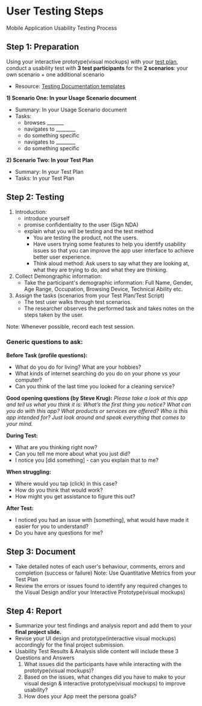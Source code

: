 # User Testing Steps

Mobile Application Usability Testing Process

## Step 1: Preparation

Using your interactive prototype(visual mockups) with your [test plan](../assignments/assg10.md), conduct a usability test with **3 test participants** for the **2 scenarios**: your own scenario + one additional scenario 

- Resource: [Testing Documentation templates](https://drive.google.com/drive/folders/1ptUqGDPzOlM0b6RmY-wLnAHXryZgBmS6)

**1) Scenario One: In your Usage Scenario document**
- Summary: In your Usage Scenario document
- Tasks: 
    - browses _______
    - navigates to ________
    - do something specific
    - navigates to ________
    - do something specific

**2) Scenario Two: In your Test Plan**
- Summary: In your Test Plan
- Tasks: In your Test Plan


## Step 2: Testing

1. Introduction:
    - introduce yourself
    - promise confidentiality to the user (Sign NDA)
    - explain what you will be testing and the test method
        - You are testing the product, not the users.
        - Have users trying some features to help you identify usability issues so that you can improve the app user interface to achieve better user experience.
        - Think aloud method: Ask users to say what they are looking at, what they are trying to do, and what they are thinking.
2. Collect Demongraphic information:
    - Take the participant's demographic information: Full Name, Gender, Age Range, Occupation, Browsing Device, Technical Ability etc. 
3. Assign the tasks (scenarios from your Test Plan/Test Script)
    - The test user walks through test scenarios. 
    - The researcher observes the performed task and takes notes on the steps taken by the user.

Note: Whenever possible, record each test session.  

### Generic questions to ask: 

**Before Task (profile questions):**
- What do you do for living? What are your hobbies?
- What kinds of internet searching do you do on your phone vs your computer?
- Can you think of the last time you looked for a cleaning service?

**Good opening questions (by Steve Krug):**
    _Please take a look at this app and tell us what you think it is: What’s the first thing you notice? What can you do with this app? What products or services are offered? Who is this app intended for? Just look around and speak everything that comes to your mind._

**During Test:**
- What are you thinking right now?
- Can you tell me more about what you just did?
- I notice you [did something] - can you explain that to me?

**When struggling:**
- Where would you tap (click) in this case?
- How do you think that would work?
- How might you get assistance to figure this out?

**After Test:**
- I noticed you had an issue with [something], what would have made it easier for you to understand?
- Do you have any questions for me?


## Step 3: Document

- Take detailed notes of each user's behaviour, comments, errors and completion (success or failure) Note: Use Quantitative Metrics from your Test Plan
- Review the errors or issues found to identify any required changes to the Visual Design and/or your Interactive Prototype(visual mockups)


## Step 4: Report

- Summarize your test findings and analysis report and add them to your **final project slide.** 
- Revise your UI design and prototype(interactive visual mockups) accordingly for the final project submission.
- Usability Test Results & Analysis slide content will include these 3 Questions and Answers
    1. What issues did the participants have while interacting with the prototype(visual mockups)?
    2. Based on the issues, what changes did you have to make to your visual design & interactive prototype(visual mockups) to improve usability?
    3. How does your App meet the persona goals?
